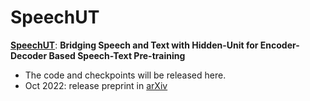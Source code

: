 # SpeechUT

<!--**Pre-trained models for speech related tasks**-->

 [**SpeechUT**](https://arxiv.org/abs/2210.03730): **Bridging Speech and Text with Hidden-Unit for Encoder-Decoder Based Speech-Text Pre-training**


- The code and checkpoints will be released here.
- Oct 2022: release preprint in [arXiv](https://arxiv.org/abs/2210.03730)

